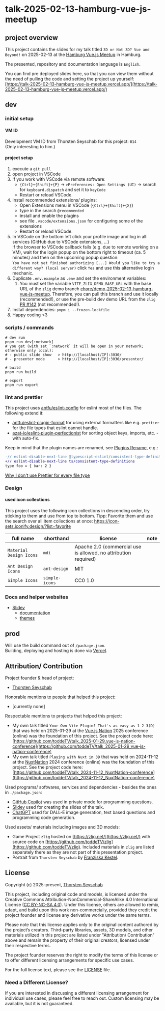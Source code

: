 # talk-2025-02-13-hamburg-vue-js-meetup

## project overview

This project contains the slides for my talk titled `3D or Not 3D? Vue and Beyond!` on 2025-02-13 at the [Hamburg Vue.js Meetup](https://www.meetup.com/de-DE/hamburg-vue-js-meetup/events/305791383/) in Hamburg.

The presented, repository and documentation language is `English`.

You can find pre deployed slides here, so that you can view them without the need of pulling the code and setting the project up yourself:<br>
[https://talk-2025-02-13-hamburg-vue-js-meetup.vercel.app/](https://talk-2025-02-13-hamburg-vue-js-meetup.vercel.app/)

## dev

### initial setup

#### VM ID

Development VM ID from Thorsten Seyschab for this project: `014`<br>
(Only interesting to him.)

#### project setup

1. execute a `git pull`
2. open project in VSCode
3. If you work with VSCode via remote software:
   - `{Ctrl}+{Shift}+{P}` -> `>Preferences: Open Settings (UI)` -> search for `keyboard.dispatch` and set it to `keyCode`
   - Restart or reload VSCode.
4. Install recommended extensions/ plugins:
   - Open Extensions menu in VSCode (`{Ctrl}+{Shift}+{X}`)
   - type in the search `@recommended`
   - install and enable the plugins
   - see file `.vscode/extensions.json` for configuring some of the extensions
   - Restart or reload VSCode.
5. In VSCode on the bottom left click your profile image and log in all services (GitHub due to VSCode extensions, ...)<br>
   If the browser to VSCode callback fails (e.g. due to remote working on a VM), wait for the login popup on the
   bottom right to timeout (ca. 5 minutes) and then on the upcoming popup question<br>
   `You have not yet finished authorizing [...] Would you like to try a different way? (local server)` click `Yes`
   and use this alternative login mechanic.
6. Duplicate `.env.example` as `.env` and set the environment variables:
   1. You must set the variable `VITE_ZLIG_DEMO_BASE_URL` with the base URL of the `zlig` demo branch
      [chore/demo-2025-02-13-hamburg-vue-js-meetup](https://github.com/toddeTV/zlig/tree/chore/demo-2025-02-13-hamburg-vue-js-meetup).
      Therefore, you can pull this branch and use it locally (recommended!), or use the pre-build dev demo URL
      from the `zlig` [PR #142](https://github.com/toddeTV/zlig/pull/142) (not recommended!).
7. Install dependencies: `pnpm i --frozen-lockfile`
8. Happy coding <3

### scripts / commands

```shell
# dev run
pnpm run dev[:network]
# you get (with set `:network` it will be open in your network; otherwise only local):
# - public slide show   > http://[localhost/IP]:3030/
# - presenter mode      > http://[localhost/IP]:3030/presenter/

# build
pnpm run build

# export
pnpm run export
```

### lint and prettier

This project uses [antfu/eslint-config](https://github.com/antfu/eslint-config) for eslint most of the files.
The following extend it:

- [antfu/eslint-plugin-format](https://github.com/antfu/eslint-plugin-format) for using external formatters like
  e.g. `prettier` for the file types that eslint cannot handle.
- [azat-io/eslint-plugin-perfectionist](https://github.com/azat-io/eslint-plugin-perfectionist) for
  sorting object keys, imports, etc. - with auto-fix.

Keep in mind that the plugin names are renamed, see
[Plugins Rename](https://github.com/antfu/eslint-config?tab=readme-ov-file#plugins-renaming), e.g.:

```diff
-// eslint-disable-next-line @typescript-eslint/consistent-type-definitions
+// eslint-disable-next-line ts/consistent-type-definitions
type foo = { bar: 2 }
```

[Why I don't use Prettier for every file type](https://antfu.me/posts/why-not-prettier)

### Design

#### used icon collections

This project uses the following icon collections in descending order, try sticking to them and use from top to bottom.
Tipp: Favorite them and use the search over all item collections at once: https://icon-sets.iconify.design/?list=favorite

| full name               | shorthand      | license                                                         | note |
| ----------------------- | -------------- | --------------------------------------------------------------- | ---- |
| `Material Design Icons` | `mdi`          | Apache 2.0 (commercial use is allowed, no attribution required) |      |
| `Ant Design Icons`      | `ant-design`   | MIT                                                             |      |
| `Simple Icons`          | `simple-icons` | CC0 1.0                                                         |      |

### Docs and helper websites

- [Slidev](https://github.com/slidevjs/slidev)
  - [documentation](https://sli.dev/)
  - [themes](https://github.com/slidevjs/themes)

## prod

Will use the build command out of `/package.json`.<br>
Building, deploying and hosting is done via [Vercel](https://vercel.com/).

## Attribution/ Contribution

Project founder & head of project:

- [Thorsten Seyschab](https://todde.tv)

Honorable mentions to people that helped this project:

- \[currently none\]

Respectable mentions to projects that helped this project:

- My own talk titled `Your Own Vite Plugin? That's as easy as 1 2 3(D)` that was held on 2025-01-29 at the [Vue.js Nation](https://vuejsnation.com/) 2025 conference (online) was the foundation of this project. See the project code here: [https://github.com/toddeTV/talk_2025-01-29_vue-js-nation-conference](https://github.com/toddeTV/talk_2025-01-29_vue-js-nation-conference)
- My own talk titled `Playing with Nuxt in 3D` that was held on 2024-11-12 at the [NuxtNation](https://nuxtnation.com/) 2024 conference (online) was the foundation of this project. See the project code here: [https://github.com/toddeTV/talk_2024-11-12_NuxtNation-conference](https://github.com/toddeTV/talk_2024-11-12_NuxtNation-conference)

Used programs/ softwares, services and dependencies - besides the ones in `./package.json`:

- [GitHub Copilot](https://github.com/features/copilot) was used in private mode for programming questions.
- [Slidev](https://github.com/slidevjs/slidev) used for creating the slides of the talk.
- [ChatGPT](https://chatgpt.com/) used for DALL-E image generation, text based questions and programming code generation.

Used assets/ materials including images and 3D models:

- Game Project `zlig` hosted on [https://zlig.net/](https://zlig.net/) with source code on [https://github.com/toddeTV/zlig](https://github.com/toddeTV/zlig). Included materials in `zlig` are listed separately there as they are not part of this presentation project.
- Portrait from `Thorsten Seyschab` by [Franziska Kestel](https://franziskakestel.de/).

## License

Copyright (c) 2025-present, [Thorsten Seyschab](https://todde.tv)

This project, including original code and models, is licensed under the Creative Commons Attribution-NonCommercial-ShareAlike 4.0 International License ([CC BY-NC-SA 4.0](https://creativecommons.org/licenses/by-nc-sa/4.0/)). Under this license, others are allowed to remix, adapt, and build upon this work non-commercially, provided they credit the project founder and license any derivative works under the same terms.

Please note that this license applies only to the original content authored by the project’s creators. Third-party libraries, assets, 3D models, and other materials utilized in this project are listed under "Attribution/ Contribution" above and remain the property of their original creators, licensed under their respective terms.

The project founder reserves the right to modify the terms of this license or to offer different licensing arrangements for specific use cases.

For the full license text, please see the [LICENSE](./LICENSE) file.

### Need a Different License?

If you are interested in discussing a different licensing arrangement for individual use cases, please feel free to reach out. Custom licensing may be available, but it is not guaranteed.
